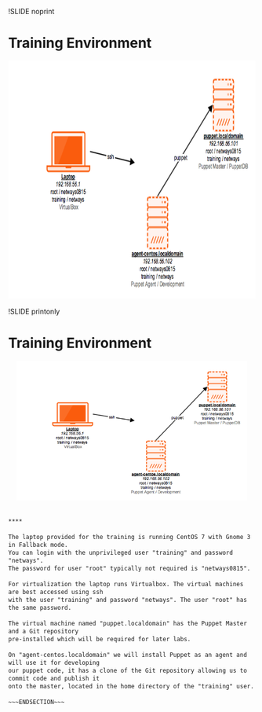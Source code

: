 !SLIDE noprint
# Training Environment

<center><img src="./_images/training_environment.png" style="width:800px;height:485px;" alt="Training Environment"/></center>


!SLIDE printonly
# Training Environment

<center><img src="./_images/training_environment.png" style="width:470px;height:285px;" alt="Training Environment"/></center>

~~~SECTION:handouts~~~

****

The laptop provided for the training is running CentOS 7 with Gnome 3 in Fallback mode.
You can login with the unprivileged user "training" and password "netways". 
The password for user "root" typically not required is "netways0815".

For virtualization the laptop runs Virtualbox. The virtual machines are best accessed using ssh
with the user "training" and password "netways". The user "root" has the same password.

The virtual machine named "puppet.localdomain" has the Puppet Master and a Git repository
pre-installed which will be required for later labs.

On "agent-centos.localdomain" we will install Puppet as an agent and will use it for developing
our puppet code, it has a clone of the Git repository allowing us to commit code and publish it
onto the master, located in the home directory of the "training" user.

~~~ENDSECTION~~~

